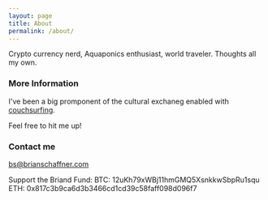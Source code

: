 ```yaml
---
layout: page
title: About
permalink: /about/
---
```


Crypto currency nerd, Aquaponics enthusiast, world traveler. Thoughts all my own. 

### More Information

I've been a big promponent of the cultural exchaneg enabled with [couchsurfing](https://www.couchsurfing.com/people/bs25).

Feel free to hit me up!

### Contact me

[bs@brianschaffner.com](mailto:bs@brianschaffner.com)

Support the Briand Fund:
BTC: 12uKh79xWBj11hmGMQ5XsnkkwSbpRu1squ
ETH: 0x817c3b9ca6d3b3466cd1cd39c58faff098d096f7
